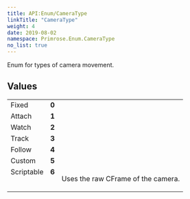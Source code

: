 ```yaml
---
title: API:Enum/CameraType
linkTitle: "CameraType"
weight: 4
date: 2019-08-02
namespace: Primrose.Enum.CameraType
no_list: true
---
```

<p class="summary">

Enum for types of camera movement.

</p>
 
## Values
 
<table class="studiohide">
<tbody>
<tr class="enum-row">
<td style="vertical-align:top;white-space:normal;">
<span class="name"">Fixed</span></td>
<td style="vertical-align:top;white-space:normal;">
<b class="value"">0</b></td>
<td style="vertical-align:top;white-space:normal;">
<p></p></td>
</tr>
<tr class="enum-row">
<td style="vertical-align:top;white-space:normal;">
<span class="name"">Attach</span></td>
<td style="vertical-align:top;white-space:normal;">
<b class="value"">1</b></td>
<td style="vertical-align:top;white-space:normal;">
<p></p></td>
</tr>
<tr class="enum-row">
<td style="vertical-align:top;white-space:normal;">
<span class="name"">Watch</span></td>
<td style="vertical-align:top;white-space:normal;">
<b class="value"">2</b></td>
<td style="vertical-align:top;white-space:normal;">
<p></p></td>
</tr>
<tr class="enum-row">
<td style="vertical-align:top;white-space:normal;">
<span class="name"">Track</span></td>
<td style="vertical-align:top;white-space:normal;">
<b class="value"">3</b></td>
<td style="vertical-align:top;white-space:normal;">
<p></p></td>
</tr>
<tr class="enum-row">
<td style="vertical-align:top;white-space:normal;">
<span class="name"">Follow</span></td>
<td style="vertical-align:top;white-space:normal;">
<b class="value"">4</b></td>
<td style="vertical-align:top;white-space:normal;">
<p></p></td>
</tr>
<tr class="enum-row">
<td style="vertical-align:top;white-space:normal;">
<span class="name"">Custom</span></td>
<td style="vertical-align:top;white-space:normal;">
<b class="value"">5</b></td>
<td style="vertical-align:top;white-space:normal;">
<p></p></td>
</tr>
<tr class="enum-row">
<td style="vertical-align:top;white-space:normal;">
<span class="name"">Scriptable</span></td>
<td style="vertical-align:top;white-space:normal;">
<b class="value"">6</b></td>
<td style="vertical-align:top;white-space:normal;">
<p>
Uses the raw CFrame of the camera.
</p></td>
</tr>
</tbody>
</table>
